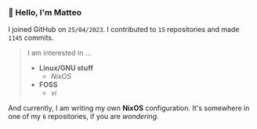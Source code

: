 ### 👋 Hello, I'm Matteo

I joined GitHub on `25/04/2023`.
I contributed to `15` repositories and made `1145` commits.

> I am interested in ...
> 
> - **Linux/GNU stuff**
>     - *NixOS*
> - **FOSS**
>   - *vi*

And currently, I am writing my own **NixOS** configuration. It's somewhere in one of my `6` repositories, if you are *wondering*.
